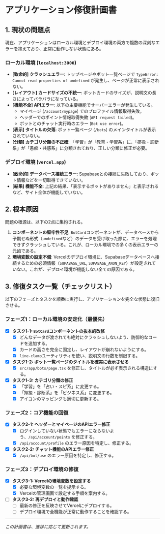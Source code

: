# アプリケーション修復計画書

## 1. 現状の問題点

現在、アプリケーションはローカル環境とデプロイ環境の両方で複数の深刻なエラーを抱えており、正常に動作しない状態にある。

### ローカル環境 (`localhost:3000`)
- **[致命的] クラッシュエラー**: トップページやボット一覧ページで `TypeError: Cannot read properties of undefined` が発生し、ページが正常に表示されない。
- **[レイアウト] カードサイズの不統一**: ボットカードのサイズが、説明文の長さによってバラバラになっている。
- **[機能不全] APIエラー**: 以下の主要機能でサーバーエラーが発生している。
    - マイページ (`/account/mypage`) でのプロファイル情報取得失敗。
    - ヘッダーでのポイント情報取得失敗 (`API request failed`)。
    - ボットとのチャット実行時のエラー (`Bot use error`)。
- **[表示] タイトルの欠落**: ボット一覧ページ (`/bots`) のメインタイトルが表示されていない。
- **[分類] カテゴリ分類の不正確**: 「学習」が「教育・学習系」に、「揶揄・診断系」が「愚痴・共感系」に分類されており、正しい分類に修正が必要。

### デプロイ環境 (`vercel.app`)
- **[致命的] データベース接続エラー**: Supabaseとの接続に失敗しており、ボット情報などを一切取得できていない。
- **[結果] 機能不全**: 上記の結果、「表示するボットがありません」と表示されるなど、サイト全体が機能していない。

## 2. 根本原因

問題の根源は、以下の2点に集約される。

1.  **コンポーネントの堅牢性不足**: `BotCard`コンポーネントが、データベースから予期せぬ形式（`undefined`など）のデータを受け取った際に、エラーを処理できずクラッシュしている。これが、ローカル環境での多くの表示エラーの元凶である。
2.  **環境変数の設定不備**: Vercelのデプロイ環境に、Supabaseデータベースへ接続するための必須情報（`SUPABASE_URL`, `SUPABASE_ANON_KEY`）が設定されていない。これが、デプロイ環境が機能しない全ての原因である。

## 3. 修復タスク一覧（チェックリスト）

以下のフェーズとタスクを順番に実行し、アプリケーションを完全な状態に復旧させる。

### フェーズ1：ローカル環境の安定化（最優先）

- [x] **タスク1-1: `BotCard`コンポーネントの抜本的改修**
    - [x] どんなデータが渡されても絶対にクラッシュしないよう、防御的なコードを追加する。
    - [x] カードの高さを完全に固定し、レイアウトが崩れないようにする。
    - [x] `line-clamp`ユーティリティを使い、説明文の行数を制限する。
- [x] **タスク1-2: ボット一覧ページのタイトルを確実に表示させる**
    - [x] `src/app/bots/page.tsx` を修正し、タイトルが必ず表示される構造にする。
- [x] **タスク1-3: カテゴリ分類の修正**
    - [x] 「学習」を「占い・スピ系」に変更する。
    - [x] 「揶揄・診断系」を「ビジネス系」に変更する。
    - [x] アイコンのマッピングも適切に更新する。

### フェーズ2：コア機能の回復

- [x] **タスク2-1: ヘッダーとマイページのAPIエラー修正**
    - [x] ログインしていない状態でもエラーにならないよう、`/api/account/points` を修正する。
    - [x] `/api/account/profile` のエラー原因を特定し、修正する。
- [x] **タスク2-2: チャット機能のAPIエラー修正**
    - [x] `/api/bot/use` のエラー原因を特定し、修正する。

### フェーズ3：デプロイ環境の修復

- [x] **タスク3-1: Vercelの環境変数を設定する**
    - [x] 必要な環境変数の一覧を提示する。
    - [x] Vercelの管理画面で設定する手順を案内する。
- [ ] **タスク3-2: 再デプロイと動作確認**
    - [ ] 最新の修正を反映させてVercelにデプロイする。
    - [ ] デプロイ環境で全機能が正常に動作することを確認する。

---
*この計画書は、進捗に応じて更新されます。*

